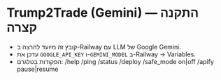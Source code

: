 # Trump2Trade (Gemini) — התקנה קצרה
- קובץ זה מיועד להרצה ב-Railway עם LLM של Google Gemini.
- עדכן את `GOOGLE_API_KEY` ו-`GEMINI_MODEL` ב-Railway → Variables.
- הפקודות בטלגרם: /help /ping /status /deploy /safe_mode on|off /apify pause|resume
